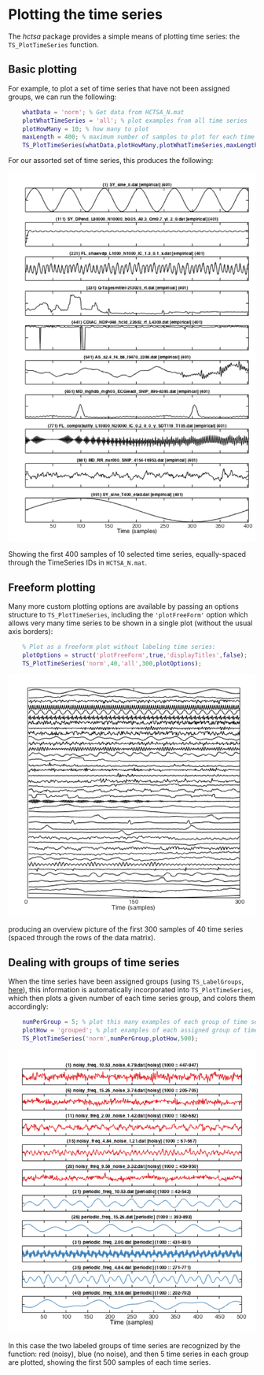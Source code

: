 # Plotting the time series

The *hctsa* package provides a simple means of plotting time series: the `TS_PlotTimeSeries` function.

## Basic plotting

For example, to plot a set of time series that have not been assigned groups, we can run the following:
```matlab
    whatData = 'norm'; % Get data from HCTSA_N.mat
    plotWhatTimeSeries = 'all'; % plot examples from all time series
    plotHowMany = 10; % how many to plot
    maxLength = 400; % maximum number of samples to plot for each time series
    TS_PlotTimeSeries(whatData,plotHowMany,plotWhatTimeSeries,maxLength);
```
For our assorted set of time series, this produces the following:

![](img/timeSeriesPlot.png)

Showing the first 400 samples of 10 selected time series, equally-spaced through the TimeSeries IDs in `HCTSA_N.mat`.

## Freeform plotting

Many more custom plotting options are available by passing an options structure to `TS_PlotTimeSeries`, including the `'plotFreeForm'` option which allows very many time series to be shown in a single plot (without the usual axis borders):
```matlab
    % Plot as a freeform plot without labeling time series:
    plotOptions = struct('plotFreeForm',true,'displayTitles',false);
    TS_PlotTimeSeries('norm',40,'all',300,plotOptions);
```
![](img/freeform_timeSeries_Plot.png)

producing an overview picture of the first 300 samples of 40 time series (spaced through the rows of the data matrix).

## Dealing with groups of time series

When the time series have been assigned groups (using `TS_LabelGroups`, [here](grouping.md)), this information is automatically incorporated into `TS_PlotTimeSeries`, which then plots a given number of each time series group, and colors them accordingly:
```matlab
    numPerGroup = 5; % plot this many examples of each group of time series
    plotHow = 'grouped'; % plot examples of each assigned group of time series
    TS_PlotTimeSeries('norm',numPerGroup,plotHow,500);
```
![](img/GroupedTimeSeriesPlot.png)

In this case the two labeled groups of time series are recognized by the function: red (noisy), blue (no noise), and then 5 time series in each group are plotted, showing the first 500 samples of each time series.
